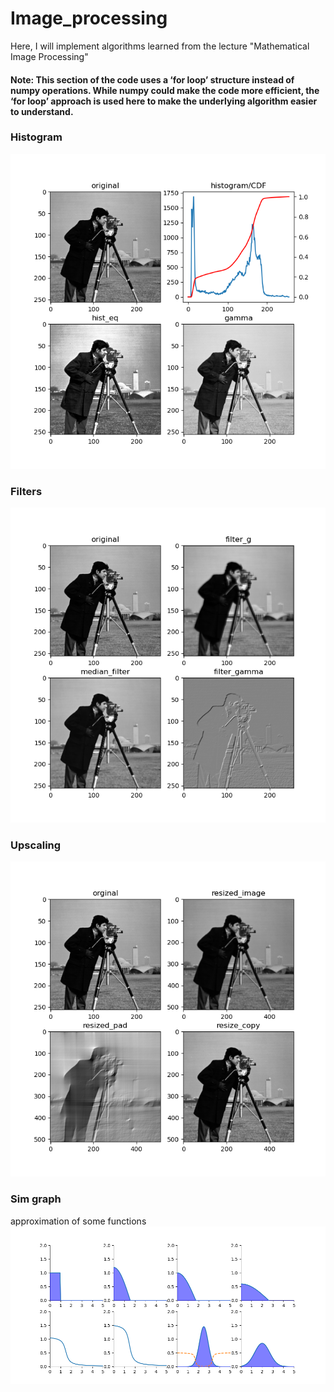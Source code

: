 # Image_processing

Here, I will implement algorithms learned from the lecture "Mathematical Image Processing"

#### Note: This section of the code uses a ‘for loop’ structure instead of numpy operations. While numpy could make the code more efficient, the ‘for loop’ approach is used here to make the underlying algorithm easier to understand.

### Histogram
![histogram](./results/histogram.png)

### Filters
![filter](./results/filters.png)

### Upscaling
![upscaling](./results/upscaling.png)

### Sim graph
approximation of some functions
![sim_graph](./results/sim.png)